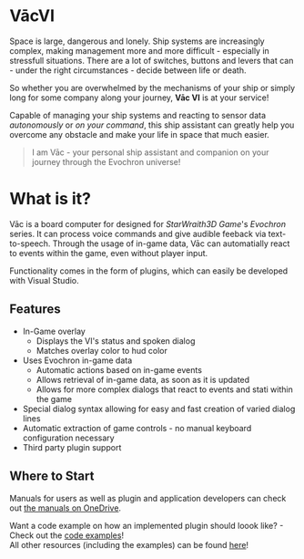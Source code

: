 # VācVI

Space is large, dangerous and lonely. Ship systems are increasingly complex, making management more and more difficult - especially in stressfull situations. There are a lot of switches, buttons and levers that can - under the right circumstances - decide between life or death.

So whether you are overwhelmed by the mechanisms of your ship or simply long for some company along your journey, **Vāc VI** is at your service!

Capable of managing your ship systems and reacting to sensor data *autonomously* or *on your command*, this ship assistant can greatly help you overcome any obstacle and make your life in space that much easier.

> I am Vāc - your personal ship assistant and companion on your journey through the Evochron universe!


# What is it?
Vāc is a board computer for designed for *StarWraith3D Game*'s *Evochron* series. It can process voice commands and give audible feeback via text-to-speech. Through the usage of in-game data, Vāc can automatially react to events within the game, even without player input.

Functionality comes in the form of plugins, which can easily be developed with Visual Studio.


## Features
* In-Game overlay
    * Displays the VI's status and spoken dialog
    * Matches overlay color to hud color
* Uses Evochron in-game data
    * Automatic actions based on in-game events
    * Allows retrieval of in-game data, as soon as it is updated
    * Allows for more complex dialogs that react to events and stati within the game
* Special dialog syntax allowing for easy and fast creation of varied dialog lines
* Automatic extraction of game controls - no manual keyboard configuration necessary
* Third party plugin support


## Where to Start
Manuals for users as well as plugin and application developers can check out <a href="https://1drv.ms/f/s!AmzzAHFHT6MKgbA4owQv5LeMTlqiaQ">the manuals on OneDrive</a>.

Want a code example on how an implemented plugin should loook like? - Check out the <a href="https://1drv.ms/f/s!AmzzAHFHT6MKgbBrgb1JVxqNL6Bhjg">code examples</a>!<br />
All other resources (including the examples) can be found <a href="https://1drv.ms/f/s!AmzzAHFHT6MKgbBmowQv5LeMTlqiaQ">here</a>!

